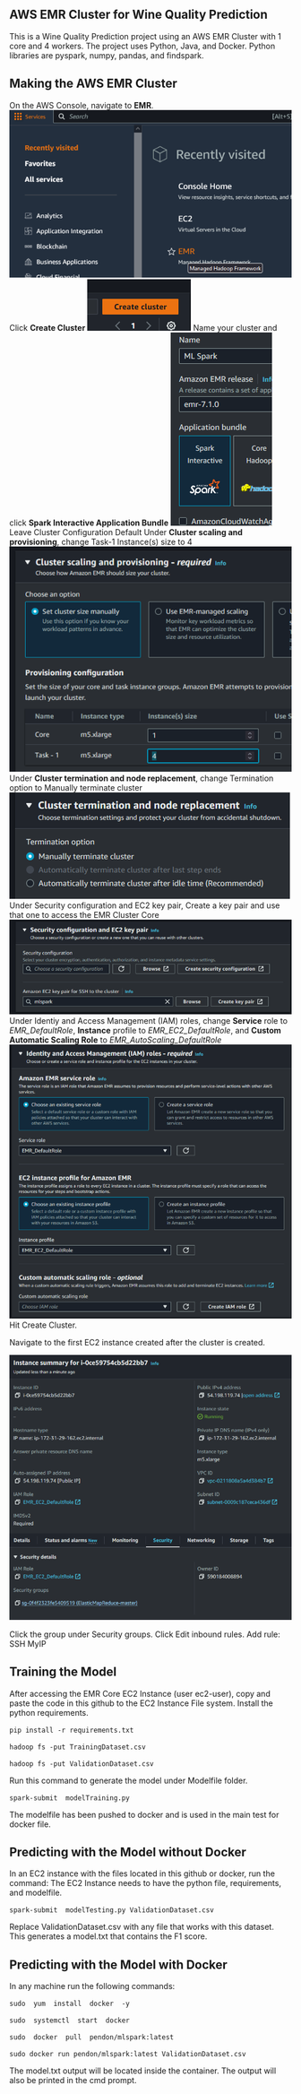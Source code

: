 ## AWS EMR Cluster for Wine Quality Prediction

This is a Wine Quality Prediction project using an AWS EMR Cluster with 1 core and 4 workers. The project uses Python, Java, and Docker. Python libraries are pyspark, numpy, pandas, and findspark.

## Making the AWS EMR Cluster

On the AWS Console, navigate to **EMR**.
![Click EMR](/images/EMR.png)
Click **Create Cluster**
![Click EMR](./images/CreateEMR.png)
Name your cluster and click **Spark Interactive Application Bundle**
![Name EMR](./images/NameEMR.png)
Leave Cluster Configuration Default
Under **Cluster scaling and provisioning**, change Task-1 Instance(s) size to 4
![Size EMR](./images/SizeEMR.png)
Under **Cluster termination and node replacement**, change Termination option to Manually terminate cluster
![Terminate EMR](./images/TerminateEMR.png)
Under Security configuration and EC2 key pair, Create a key pair and use that one to access the EMR Cluster Core
![Security EMR](./images/SecurityEMR.png)
Under Identiy and Access Management (IAM) roles, change **Service** role to *EMR_DefaultRole*, **Instance** profile to *EMR_EC2_DefaultRole*, and **Custom Automatic Scaling Role** to *EMR_AutoScaling_DefaultRole*
![IAM EMR](./images/IAMEMR.png)
Hit Create Cluster.

Navigate to the first EC2 instance created after the cluster is created.


![Security EC2](./images/SecurityEC2.png)

Click the group under Security groups. Click Edit inbound rules.
Add rule: SSH MyIP

## Training the Model

After accessing the EMR Core EC2 Instance (user ec2-user), copy and paste the code in this github to the EC2 Instance File system.
Install the python requirements.
```
pip install -r requirements.txt
```
```
hadoop fs -put TrainingDataset.csv
```
```
hadoop fs -put ValidationDataset.csv
```
Run this command to generate the model under Modelfile folder.
```
spark-submit  modelTraining.py
```
The modelfile has been pushed to docker and is used in the main test for docker file.

## Predicting with the Model without Docker

In an EC2 instance with the files located in this github or docker, run the command:
The EC2 Instance needs to have the python file, requirements, and modelfile.
```
spark-submit  modelTesting.py ValidationDataset.csv
```
Replace ValidationDataset.csv with any file that works with this dataset.
This generates a model.txt that contains the F1 score.

## Predicting with the Model with Docker

In any machine run the following commands:
```
sudo  yum  install  docker  -y
```
```
sudo  systemctl  start  docker
```
```
sudo  docker  pull  pendon/mlspark:latest
```
```
sudo docker run pendon/mlspark:latest ValidationDataset.csv
```
The model.txt output will be located inside the container. The output will also be printed in the cmd prompt.
